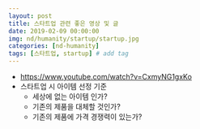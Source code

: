 ```yaml
---
layout: post
title: 스타트업 관련 좋은 영상 및 글 
date: 2019-02-09 00:00:00
img: nd/humanity/startup/startup.jpg
categories: [nd-humanity] 
tags: [스타트업, startup] # add tag
---
```


+ https://www.youtube.com/watch?v=CxmyNG1gxKo
+ 스타트업 시 아이템 선정 기준
    + 세상에 없는 아이템 인가?
    + 기존의 제품을 대체할 것인가?
    + 기존의 제품에 가격 경쟁력이 있는가?
    
